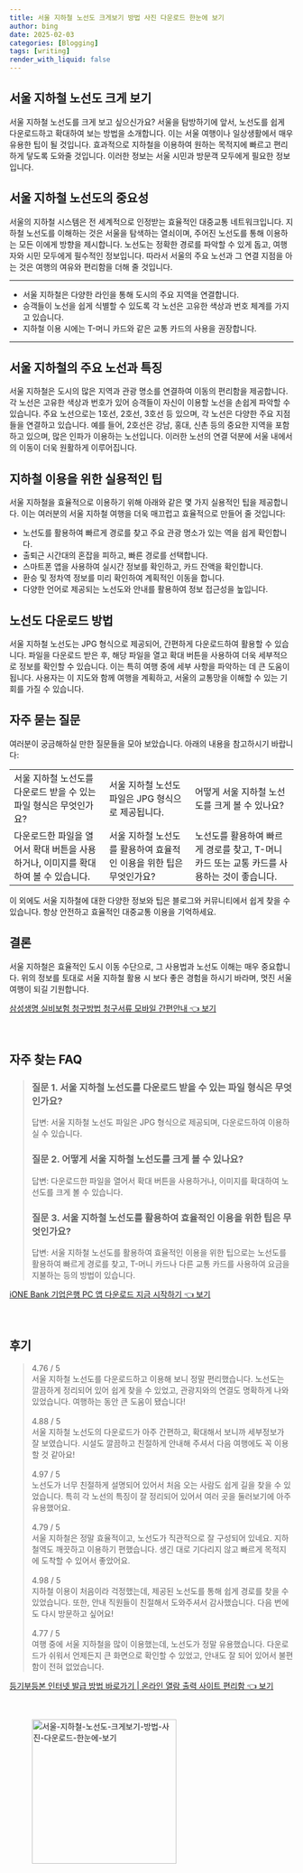 ```yaml
---
title: 서울 지하철 노선도 크게보기 방법 사진 다운로드 한눈에 보기
author: bing
date: 2025-02-03
categories: [Blogging]
tags: [writing]
render_with_liquid: false
---
```



<h2 id='서울_지하철_노선도_크게_보기'>서울 지하철 노선도 크게 보기</h2>

<p>서울 지하철 노선도를 크게 보고 싶으신가요? 서울을 탐방하기에 앞서, 노선도를 쉽게 다운로드하고 확대하여 보는 방법을 소개합니다. 이는 서울 여행이나 일상생활에서 매우 유용한 팁이 될 것입니다. 효과적으로 지하철을 이용하여 원하는 목적지에 빠르고 편리하게 닿도록 도와줄 것입니다. 이러한 정보는 서울 시민과 방문객 모두에게 필요한 정보입니다.</p>

<h2 id='서울_지하철_노선도의_중요성'>서울 지하철 노선도의 중요성</h2>

<p>서울의 지하철 시스템은 전 세계적으로 인정받는 효율적인 대중교통 네트워크입니다. 지하철 노선도를 이해하는 것은 서울을 탐색하는 열쇠이며, 주어진 노선도를 통해 이용하는 모든 이에게 방향을 제시합니다. 노선도는 정확한 경로를 파악할 수 있게 돕고, 여행자와 시민 모두에게 필수적인 정보입니다. 따라서 서울의 주요 노선과 그 연결 지점을 아는 것은 여행의 여유와 편리함을 더해 줄 것입니다.</p>

<hr />

<ul>
    <li>서울 지하철은 다양한 라인을 통해 도시의 주요 지역을 연결합니다.</li>
    <li>승객들이 노선을 쉽게 식별할 수 있도록 각 노선은 고유한 색상과 번호 체계를 가지고 있습니다.</li>
    <li>지하철 이용 시에는 T-머니 카드와 같은 교통 카드의 사용을 권장합니다.</li>
</ul>

<hr />

<h2 id='서울_지하철의_주요_노선과_특징'>서울 지하철의 주요 노선과 특징</h2>

<p>서울 지하철은 도시의 많은 지역과 관광 명소를 연결하여 이동의 편리함을 제공합니다. 각 노선은 고유한 색상과 번호가 있어 승객들이 자신이 이용할 노선을 손쉽게 파악할 수 있습니다. 주요 노선으로는 1호선, 2호선, 3호선 등 있으며, 각 노선은 다양한 주요 지점들을 연결하고 있습니다. 예를 들어, 2호선은 강남, 홍대, 신촌 등의 중요한 지역을 포함하고 있으며, 많은 인파가 이용하는 노선입니다. 이러한 노선의 연결 덕분에 서울 내에서의 이동이 더욱 원활하게 이루어집니다.</p>

<h2 id='지하철_이용을_위한_실용적인_팁'>지하철 이용을 위한 실용적인 팁</h2>

<p>서울 지하철을 효율적으로 이용하기 위해 아래와 같은 몇 가지 실용적인 팁을 제공합니다. 이는 여러분의 서울 지하철 여행을 더욱 매끄럽고 효율적으로 만들어 줄 것입니다:</p>

<ul>
    <li>노선도를 활용하여 빠르게 경로를 찾고 주요 관광 명소가 있는 역을 쉽게 확인합니다.</li>
    <li>출퇴근 시간대의 혼잡을 피하고, 빠른 경로를 선택합니다.</li>
    <li>스마트폰 앱을 사용하여 실시간 정보를 확인하고, 카드 잔액을 확인합니다.</li>
    <li>환승 및 정차역 정보를 미리 확인하여 계획적인 이동을 합니다.</li>
    <li>다양한 언어로 제공되는 노선도와 안내를 활용하여 정보 접근성을 높입니다.</li>
</ul>

<h2 id='노선도_다운로드_방법'>노선도 다운로드 방법</h2>

<p>서울 지하철 노선도는 JPG 형식으로 제공되어, 간편하게 다운로드하여 활용할 수 있습니다. 파일을 다운로드 받은 후, 해당 파일을 열고 확대 버튼을 사용하여 더욱 세부적으로 정보를 확인할 수 있습니다. 이는 특히 여행 중에 세부 사항을 파악하는 데 큰 도움이 됩니다. 사용자는 이 지도와 함께 여행을 계획하고, 서울의 교통망을 이해할 수 있는 기회를 가질 수 있습니다.</p>

<h2 id='자주_묻는_질문'>자주 묻는 질문</h2>

<p>여러분이 궁금해하실 만한 질문들을 모아 보았습니다. 아래의 내용을 참고하시기 바랍니다:</p>

<table>
    <tr>
        <td>서울 지하철 노선도를 다운로드 받을 수 있는 파일 형식은 무엇인가요?</td>
        <td>서울 지하철 노선도 파일은 JPG 형식으로 제공됩니다.</td>
        <td>어떻게 서울 지하철 노선도를 크게 볼 수 있나요?</td>
    </tr>
    <tr>
        <td>다운로드한 파일을 열어서 확대 버튼을 사용하거나, 이미지를 확대하여 볼 수 있습니다.</td>
        <td>서울 지하철 노선도를 활용하여 효율적인 이용을 위한 팁은 무엇인가요?</td>
        <td>노선도를 활용하여 빠르게 경로를 찾고, T-머니 카드 또는 교통 카드를 사용하는 것이 좋습니다.</td>
    </tr>
</table>

<p>이 외에도 서울 지하철에 대한 다양한 정보와 팁은 블로그와 커뮤니티에서 쉽게 찾을 수 있습니다. 항상 안전하고 효율적인 대중교통 이용을 기억하세요.</p>

<h2 id='결론'>결론</h2>

<p>서울 지하철은 효율적인 도시 이동 수단으로, 그 사용법과 노선도 이해는 매우 중요합니다. 위의 정보를 토대로 서울 지하철 활용 시 보다 좋은 경험을 하시기 바라며, 멋진 서울 여행이 되길 기원합니다.</p>


<p><a class="click-button" title="삼성생명 실비보험 청구방법 청구서류 모바일 간편안내" href="https://somered.github.io/posts/%EC%82%BC%EC%84%B1%EC%83%9D%EB%AA%85-%EC%8B%A4%EB%B9%84%EB%B3%B4%ED%97%98-%EC%B2%AD%EA%B5%AC%EB%B0%A9%EB%B2%95-%EC%B2%AD%EA%B5%AC%EC%84%9C%EB%A5%98-%EB%AA%A8%EB%B0%94%EC%9D%BC-%EA%B0%84%ED%8E%B8%EC%95%88%EB%82%B4/" rel="dofollow">삼성생명 실비보험 청구방법 청구서류 모바일 간편안내 👈 보기</a></p><br>
<h2 id='자주_찾는_FAQ'>자주 찾는 FAQ</h2>
<div itemscope="" itemtype="https://schema.org/FAQPage"> 
<blockquote> 
<div itemscope="" itemprop="mainEntity" itemtype="https://schema.org/Question"> 
<h3 itemprop="name">질문 1. 서울 지하철 노선도를 다운로드 받을 수 있는 파일 형식은 무엇인가요?</h3> 
<div itemscope="" itemprop="acceptedAnswer" itemtype="https://schema.org/Answer"> 
<span itemprop="text"> 
<p>답변: 서울 지하철 노선도 파일은 JPG 형식으로 제공되며, 다운로드하여 이용하실 수 있습니다.</p> 
</span> 
</div> 
</div> 

<div itemscope="" itemprop="mainEntity" itemtype="https://schema.org/Question"> 
<h3 itemprop="name">질문 2. 어떻게 서울 지하철 노선도를 크게 볼 수 있나요?</h3> 
<div itemscope="" itemprop="acceptedAnswer" itemtype="https://schema.org/Answer"> 
<span itemprop="text"> 
<p>답변: 다운로드한 파일을 열어서 확대 버튼을 사용하거나, 이미지를 확대하여 노선도를 크게 볼 수 있습니다.</p> 
</span> 
</div> 
</div> 

<div itemscope="" itemprop="mainEntity" itemtype="https://schema.org/Question"> 
<h3 itemprop="name">질문 3. 서울 지하철 노선도를 활용하여 효율적인 이용을 위한 팁은 무엇인가요?</h3> 
<div itemscope="" itemprop="acceptedAnswer" itemtype="https://schema.org/Answer"> 
<span itemprop="text"> 
<p>답변: 서울 지하철 노선도를 활용하여 효율적인 이용을 위한 팁으로는 노선도를 활용하여 빠르게 경로를 찾고, T-머니 카드나 다른 교통 카드를 사용하여 요금을 지불하는 등의 방법이 있습니다.</p> 
</span> 
</div> 
</div> 

</blockquote> 
</div>
<p><a class="click-button" title="iONE Bank 기업은행 PC 앱 다운로드 지금 시작하기" href="https://somered.github.io/posts/iONE-Bank-%EA%B8%B0%EC%97%85%EC%9D%80%ED%96%89-PC-%EC%95%B1-%EB%8B%A4%EC%9A%B4%EB%A1%9C%EB%93%9C-%EC%A7%80%EA%B8%88-%EC%8B%9C%EC%9E%91%ED%95%98%EA%B8%B0/" rel="dofollow">iONE Bank 기업은행 PC 앱 다운로드 지금 시작하기 👈 보기</a></p><br>
<h2 id='후기'>후기</h2>
<div itemscope itemtype="https://schema.org/Product">
  <blockquote>
  <div itemprop="review" itemscope itemtype="https://schema.org/Review">
      <div itemprop="reviewRating" itemscope itemtype="https://schema.org/Rating"> <span itemprop="ratingValue">4.76</span> / <span itemprop="bestRating">5</span> </div>
      <span itemprop="reviewBody">서울 지하철 노선도를 다운로드하고 이용해 보니 정말 편리했습니다. 노선도는 깔끔하게 정리되어 있어 쉽게 찾을 수 있었고, 관광지와의 연결도 명확하게 나와 있었습니다. 여행하는 동안 큰 도움이 됐습니다!</span>
  </div>
  <br>
  <div itemprop="review" itemscope itemtype="https://schema.org/Review">
      <div itemprop="reviewRating" itemscope itemtype="https://schema.org/Rating"> <span itemprop="ratingValue">4.88</span> / <span itemprop="bestRating">5</span> </div>
      <span itemprop="reviewBody">서울 지하철 노선도의 다운로드가 아주 간편하고, 확대해서 보니까 세부정보가 잘 보였습니다. 시설도 깔끔하고 친절하게 안내해 주셔서 다음 여행에도 꼭 이용할 것 같아요!</span>
  </div>
  <br>
  <div itemprop="review" itemscope itemtype="https://schema.org/Review">
      <div itemprop="reviewRating" itemscope itemtype="https://schema.org/Rating"> <span itemprop="ratingValue">4.97</span> / <span itemprop="bestRating">5</span> </div>
      <span itemprop="reviewBody">노선도가 너무 친절하게 설명되어 있어서 처음 오는 사람도 쉽게 길을 찾을 수 있었습니다. 특히 각 노선의 특징이 잘 정리되어 있어서 여러 곳을 둘러보기에 아주 유용했어요.</span>
  </div>
  <br>
  <div itemprop="review" itemscope itemtype="https://schema.org/Review">
      <div itemprop="reviewRating" itemscope itemtype="https://schema.org/Rating"> <span itemprop="ratingValue">4.79</span> / <span itemprop="bestRating">5</span> </div>
      <span itemprop="reviewBody">서울 지하철은 정말 효율적이고, 노선도가 직관적으로 잘 구성되어 있네요. 지하철역도 깨끗하고 이용하기 편했습니다. 생긴 대로 기다리지 않고 빠르게 목적지에 도착할 수 있어서 좋았어요.</span>
  </div>
  <br>
  <div itemprop="review" itemscope itemtype="https://schema.org/Review">
      <div itemprop="reviewRating" itemscope itemtype="https://schema.org/Rating"> <span itemprop="ratingValue">4.98</span> / <span itemprop="bestRating">5</span> </div>
      <span itemprop="reviewBody">지하철 이용이 처음이라 걱정했는데, 제공된 노선도를 통해 쉽게 경로를 찾을 수 있었습니다. 또한, 안내 직원들이 친절해서 도와주셔서 감사했습니다. 다음 번에도 다시 방문하고 싶어요!</span>
  </div>
  <br>
  <div itemprop="review" itemscope itemtype="https://schema.org/Review">
      <div itemprop="reviewRating" itemscope itemtype="https://schema.org/Rating"> <span itemprop="ratingValue">4.77</span> / <span itemprop="bestRating">5</span> </div>
      <span itemprop="reviewBody">여행 중에 서울 지하철을 많이 이용했는데, 노선도가 정말 유용했습니다. 다운로드가 쉬워서 언제든지 큰 화면으로 확인할 수 있었고, 안내도 잘 되어 있어서 불편함이 전혀 없었습니다.</span>
  </div>
  </blockquote>
</div>
<p><a class="click-button" title="등기부등본 인터넷 발급 방법 바로가기 | 온라인 열람 출력 사이트 편리함" href="https://somered.github.io/posts/%EB%93%B1%EA%B8%B0%EB%B6%80%EB%93%B1%EB%B3%B8-%EC%9D%B8%ED%84%B0%EB%84%B7-%EB%B0%9C%EA%B8%89-%EB%B0%A9%EB%B2%95-%EB%B0%94%EB%A1%9C%EA%B0%80%EA%B8%B0-%EC%98%A8%EB%9D%BC%EC%9D%B8-%EC%97%B4%EB%9E%8C-%EC%B6%9C%EB%A0%A5-%EC%82%AC%EC%9D%B4%ED%8A%B8-%ED%8E%B8%EB%A6%AC%ED%95%A8/" rel="dofollow">등기부등본 인터넷 발급 방법 바로가기 | 온라인 열람 출력 사이트 편리함 👈 보기</a></p><br>
<figure class="image"><img src="https://somered.github.io/assets/img/thumbnail/서울-지하철-노선도-크게보기-방법-사진-다운로드-한눈에-보기.webp" alt="서울-지하철-노선도-크게보기-방법-사진-다운로드-한눈에-보기" width="256" height="256"></figure>